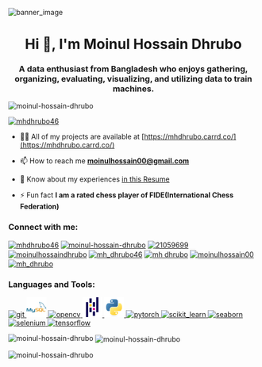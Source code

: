 ![banner_image](https://github.com/moinul-hossain-dhrubo/moinul-hossain-dhrubo/assets/122023969/c6b1f449-71df-4469-a929-584bc9ee14dd)
<h1 align="center">Hi 👋, I'm Moinul Hossain Dhrubo</h1>
<h3 align="center">A data enthusiast from Bangladesh who enjoys gathering, organizing, evaluating, visualizing, and utilizing data to train machines.</h3>

<p align="left"> <img src="https://komarev.com/ghpvc/?username=moinul-hossain-dhrubo&label=Profile%20views&color=0e75b6&style=flat" alt="moinul-hossain-dhrubo" /> </p>

<p align="left"> <a href="https://twitter.com/mhdhrubo46" target="blank"><img src="https://img.shields.io/twitter/follow/mhdhrubo46?logo=twitter&style=for-the-badge" alt="mhdhrubo46" /></a> </p>

- 👨‍💻 All of my projects are available at [https://mhdhrubo.carrd.co/](https://mhdhrubo.carrd.co/)

- 📫 How to reach me **moinulhossain00@gmail.com**

- 📄 Know about my experiences [in this Resume](https://docs.google.com/document/d/18WHfWV4eACsocebj1qMJyUE5gNllL-rBMVwmqEwU3OE/edit)

- ⚡ Fun fact **I am a rated chess player of FIDE(International Chess Federation)**

<h3 align="left">Connect with me:</h3>
<p align="left">
<a href="https://twitter.com/mhdhrubo46" target="blank"><img align="center" src="https://raw.githubusercontent.com/rahuldkjain/github-profile-readme-generator/master/src/images/icons/Social/twitter.svg" alt="mhdhrubo46" height="30" width="40" /></a>
<a href="https://linkedin.com/in/moinul-hossain-dhrubo" target="blank"><img align="center" src="https://raw.githubusercontent.com/rahuldkjain/github-profile-readme-generator/master/src/images/icons/Social/linked-in-alt.svg" alt="moinul-hossain-dhrubo" height="30" width="40" /></a>
<a href="https://stackoverflow.com/users/21059699" target="blank"><img align="center" src="https://raw.githubusercontent.com/rahuldkjain/github-profile-readme-generator/master/src/images/icons/Social/stack-overflow.svg" alt="21059699" height="30" width="40" /></a>
<a href="https://kaggle.com/moinulhossaindhrubo" target="blank"><img align="center" src="https://raw.githubusercontent.com/rahuldkjain/github-profile-readme-generator/master/src/images/icons/Social/kaggle.svg" alt="moinulhossaindhrubo" height="30" width="40" /></a>
<a href="https://instagram.com/mh_dhrubo46" target="blank"><img align="center" src="https://raw.githubusercontent.com/rahuldkjain/github-profile-readme-generator/master/src/images/icons/Social/instagram.svg" alt="mh_dhrubo46" height="30" width="40" /></a>
<a href="https://www.youtube.com/c/mh dhrubo" target="blank"><img align="center" src="https://raw.githubusercontent.com/rahuldkjain/github-profile-readme-generator/master/src/images/icons/Social/youtube.svg" alt="mh dhrubo" height="30" width="40" /></a>
<a href="https://www.hackerrank.com/moinulhossain00" target="blank"><img align="center" src="https://raw.githubusercontent.com/rahuldkjain/github-profile-readme-generator/master/src/images/icons/Social/hackerrank.svg" alt="moinulhossain00" height="30" width="40" /></a>
<a href="https://www.leetcode.com/mh_dhrubo" target="blank"><img align="center" src="https://raw.githubusercontent.com/rahuldkjain/github-profile-readme-generator/master/src/images/icons/Social/leet-code.svg" alt="mh_dhrubo" height="30" width="40" /></a>
</p>

<h3 align="left">Languages and Tools:</h3>
<p align="left"> <a href="https://git-scm.com/" target="_blank" rel="noreferrer"> <img src="https://www.vectorlogo.zone/logos/git-scm/git-scm-icon.svg" alt="git" width="40" height="40"/> </a> <a href="https://www.mysql.com/" target="_blank" rel="noreferrer"> <img src="https://raw.githubusercontent.com/devicons/devicon/master/icons/mysql/mysql-original-wordmark.svg" alt="mysql" width="40" height="40"/> </a> <a href="https://opencv.org/" target="_blank" rel="noreferrer"> <img src="https://www.vectorlogo.zone/logos/opencv/opencv-icon.svg" alt="opencv" width="40" height="40"/> </a> <a href="https://pandas.pydata.org/" target="_blank" rel="noreferrer"> <img src="https://raw.githubusercontent.com/devicons/devicon/2ae2a900d2f041da66e950e4d48052658d850630/icons/pandas/pandas-original.svg" alt="pandas" width="40" height="40"/> </a> <a href="https://www.python.org" target="_blank" rel="noreferrer"> <img src="https://raw.githubusercontent.com/devicons/devicon/master/icons/python/python-original.svg" alt="python" width="40" height="40"/> </a> <a href="https://pytorch.org/" target="_blank" rel="noreferrer"> <img src="https://www.vectorlogo.zone/logos/pytorch/pytorch-icon.svg" alt="pytorch" width="40" height="40"/> </a> <a href="https://scikit-learn.org/" target="_blank" rel="noreferrer"> <img src="https://upload.wikimedia.org/wikipedia/commons/0/05/Scikit_learn_logo_small.svg" alt="scikit_learn" width="40" height="40"/> </a> <a href="https://seaborn.pydata.org/" target="_blank" rel="noreferrer"> <img src="https://seaborn.pydata.org/_images/logo-mark-lightbg.svg" alt="seaborn" width="40" height="40"/> </a> <a href="https://www.selenium.dev" target="_blank" rel="noreferrer"> <img src="https://raw.githubusercontent.com/detain/svg-logos/780f25886640cef088af994181646db2f6b1a3f8/svg/selenium-logo.svg" alt="selenium" width="40" height="40"/> </a> <a href="https://www.tensorflow.org" target="_blank" rel="noreferrer"> <img src="https://www.vectorlogo.zone/logos/tensorflow/tensorflow-icon.svg" alt="tensorflow" width="40" height="40"/> </a> </p>

<p><img align="left" src="https://github-readme-stats.vercel.app/api/top-langs?username=moinul-hossain-dhrubo&show_icons=true&locale=en&layout=compact" alt="moinul-hossain-dhrubo" /></p>

<p>&nbsp;<img align="center" src="https://github-readme-stats.vercel.app/api?username=moinul-hossain-dhrubo&show_icons=true&locale=en" alt="moinul-hossain-dhrubo" /></p>

<p><img align="center" src="https://github-readme-streak-stats.herokuapp.com/?user=moinul-hossain-dhrubo&" alt="moinul-hossain-dhrubo" /></p>
